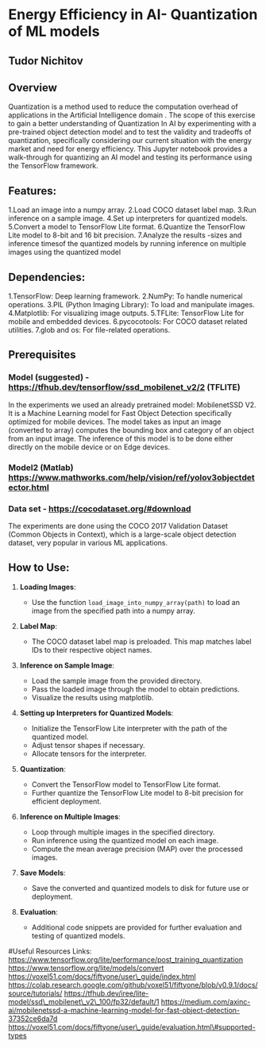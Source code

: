
# Energy Efficiency in AI- Quantization of ML models
## Tudor Nichitov


## Overview
Quantization is a method used to reduce the computation overhead of applications in the Artificial Intelligence domain . 
The scope of this exercise to gain a better understanding of Quantization In AI by experimenting with a pre-trained object 
detection model and to test the validity and tradeoffs of quantization, specifically considering our current situation with the energy market and need for energy efficiency. 
This Jupyter notebook provides a walk-through for quantizing an AI model and testing its performance using the TensorFlow framework. 

## Features:
1.Load an image into a numpy array.
2.Load COCO dataset label map.
3.Run inference on a sample image.
4.Set up interpreters for quantized models.
5.Convert a model to TensorFlow Lite format.
6.Quantize the TensorFlow Lite model to 8-bit and 16 bit precision.
7.Analyze the results -sizes and inference timesof the quantized models by running inference on multiple images using the quantized model

## Dependencies:

1.TensorFlow: Deep learning framework.
2.NumPy: To handle numerical operations.
3.PIL (Python Imaging Library): To load and manipulate images.
4.Matplotlib: For visualizing image outputs.
5.TFLite: TensorFlow Lite for mobile and embedded devices.
6.pycocotools: For COCO dataset related utilities.
7.glob and os: For file-related operations.  

## Prerequisites
### Model (suggested) - https://tfhub.dev/tensorflow/ssd_mobilenet_v2/2 (TFLITE)
In the experiments we used an already pretrained model: MobilenetSSD V2. It is a Machine Learning model for Fast Object Detection specifically optimized for mobile devices. The model takes as input an image (converted to array) computes the bounding box and category of an object from an input image. 
The inference of this model is to be done either directly on the mobile device or on Edge devices. 
### Model2 (Matlab) https://www.mathworks.com/help/vision/ref/yolov3objectdetector.html

### Data set - https://cocodataset.org/#download

The experiments are done using the COCO 2017 Validation Dataset (Common Objects in Context),
 which is a large-scale object detection dataset, very popular in various ML applications.

## How to Use:

1. **Loading Images**:
   - Use the function `load_image_into_numpy_array(path)` to load an image from the specified path into a numpy array.
   
2. **Label Map**:
   - The COCO dataset label map is preloaded. This map matches label IDs to their respective object names.

3. **Inference on Sample Image**:
   - Load the sample image from the provided directory.
   - Pass the loaded image through the model to obtain predictions.
   - Visualize the results using matplotlib.

4. **Setting up Interpreters for Quantized Models**:
   - Initialize the TensorFlow Lite interpreter with the path of the quantized model.
   - Adjust tensor shapes if necessary.
   - Allocate tensors for the interpreter.

5. **Quantization**:
   - Convert the TensorFlow model to TensorFlow Lite format.
   - Further quantize the TensorFlow Lite model to 8-bit precision for efficient deployment.
   
6. **Inference on Multiple Images**:
   - Loop through multiple images in the specified directory.
   - Run inference using the quantized model on each image.
   - Compute the mean average precision (MAP) over the processed images.
   
7. **Save Models**:
   - Save the converted and quantized models to disk for future use or deployment.

8. **Evaluation**:
   - Additional code snippets are provided for further evaluation and testing of quantized models.


#Useful Resources Links: 
https://www.tensorflow.org/lite/performance/post_training_quantization
https://www.tensorflow.org/lite/models/convert
https://voxel51.com/docs/fiftyone/user\_guide/index.html
https://colab.research.google.com/github/voxel51/fiftyone/blob/v0.9.1/docs/source/tutorials/
https://tfhub.dev/iree/lite-model/ssd\_mobilenet\_v2\_100/fp32/default/1
https://medium.com/axinc-ai/mobilenetssd-a-machine-learning-model-for-fast-object-detection-37352ce6da7d
https://voxel51.com/docs/fiftyone/user\_guide/evaluation.html\#supported-types